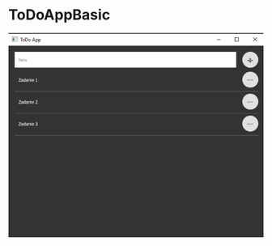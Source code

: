 # ToDoAppBasic

<img src="https://github.com/m-dabrowsky/ToDoAppBasic/blob/main/todoApp_basic.png">
